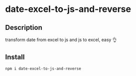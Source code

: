 # date-excel-to-js-and-reverse

## Description
transform date from excel to js and js to excel, easy 👌

## Install
`npm i date-excel-to-js-and-reverse`
